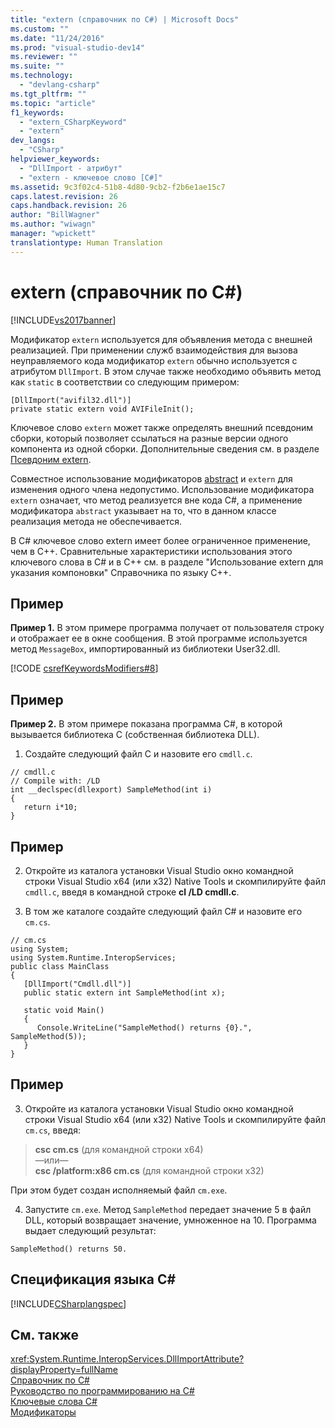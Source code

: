 ```yaml
---
title: "extern (справочник по C#) | Microsoft Docs"
ms.custom: ""
ms.date: "11/24/2016"
ms.prod: "visual-studio-dev14"
ms.reviewer: ""
ms.suite: ""
ms.technology: 
  - "devlang-csharp"
ms.tgt_pltfrm: ""
ms.topic: "article"
f1_keywords: 
  - "extern_CSharpKeyword"
  - "extern"
dev_langs: 
  - "CSharp"
helpviewer_keywords: 
  - "DllImport - атрибут"
  - "extern - ключевое слово [C#]"
ms.assetid: 9c3f02c4-51b8-4d80-9cb2-f2b6e1ae15c7
caps.latest.revision: 26
caps.handback.revision: 26
author: "BillWagner"
ms.author: "wiwagn"
manager: "wpickett"
translationtype: Human Translation
---
```

# extern (справочник по C#)
[!INCLUDE[vs2017banner](../../../csharp/includes/vs2017banner.md)]

Модификатор `extern` используется для объявления метода с внешней реализацией.  При применении служб взаимодействия для вызова неуправляемого кода модификатор `extern` обычно используется с атрибутом `DllImport`.  В этом случае также необходимо объявить метод как `static` в соответствии со следующим примером:  
  
```  
[DllImport("avifil32.dll")]  
private static extern void AVIFileInit();  
```  
  
 Ключевое слово `extern` может также определять внешний псевдоним сборки, который позволяет ссылаться на разные версии одного компонента из одной сборки.  Дополнительные сведения см. в разделе [Псевдоним extern](../../../csharp/language-reference/keywords/extern-alias.md).  
  
 Совместное использование модификаторов [abstract](../../../csharp/language-reference/keywords/abstract.md) и `extern` для изменения одного члена недопустимо.  Использование модификатора `extern` означает, что метод реализуется вне кода C\#, а применение модификатора `abstract` указывает на то, что в данном классе реализация метода не обеспечивается.  
  
 В C\# ключевое слово extern имеет более ограниченное применение, чем в C\+\+.  Сравнительные характеристики использования этого ключевого слова в C\# и в C\+\+ см. в разделе "Использование extern для указания компоновки" Справочника по языку C\+\+.  
  
## Пример  
 **Пример 1.** В этом примере программа получает от пользователя строку и отображает ее в окне сообщения.  В этой программе используется метод `MessageBox`, импортированный из библиотеки User32.dll.  
  
 [!CODE [csrefKeywordsModifiers#8](../CodeSnippet/VS_Snippets_VBCSharp/csrefKeywordsModifiers#8)]  
  
## Пример  
 **Пример 2.** В этом примере показана программа C\#, в которой вызывается библиотека C \(собственная библиотека DLL\).  
  
 1.  Создайте следующий файл C и назовите его `cmdll.c`.  
  
```  
// cmdll.c  
// Compile with: /LD  
int __declspec(dllexport) SampleMethod(int i)  
{  
   return i*10;  
}  
```  
  
## Пример  
 2.  Откройте из каталога установки Visual Studio окно командной строки Visual Studio x64 \(или x32\) Native Tools и скомпилируйте файл `cmdll.c`, введя в командной строке **cl \/LD cmdll.c**.  
  
 3.  В том же каталоге создайте следующий файл C\# и назовите его `cm.cs`.  
  
```  
// cm.cs  
using System;  
using System.Runtime.InteropServices;  
public class MainClass   
{  
   [DllImport("Cmdll.dll")]  
   public static extern int SampleMethod(int x);  
  
   static void Main()   
   {  
      Console.WriteLine("SampleMethod() returns {0}.", SampleMethod(5));  
   }  
}  
```  
  
## Пример  
 3.  Откройте из каталога установки Visual Studio окно командной строки Visual Studio x64 \(или x32\) Native Tools и скомпилируйте файл `cm.cs`, введя:  
  
> **csc cm.cs** \(для командной строки x64\)   
>  —или—  
> **csc \/platform:x86 cm.cs** \(для командной строки x32\)  
  
 При этом будет создан исполняемый файл `cm.exe`.  
  
 4.  Запустите `cm.exe`.  Метод `SampleMethod` передает значение 5 в файл DLL, который возвращает значение, умноженное на 10. Программа выдает следующий результат:  
  
```  
SampleMethod() returns 50.  
```  
  
## Спецификация языка C\#  
 [!INCLUDE[CSharplangspec](../../../csharp/language-reference/keywords/includes/csharplangspec_md.md)]  
  
## См. также  
 <xref:System.Runtime.InteropServices.DllImportAttribute?displayProperty=fullName>   
 [Справочник по C\#](../../../csharp/language-reference/index.md)   
 [Руководство по программированию на C\#](../../../csharp/programming-guide/index.md)   
 [Ключевые слова C\#](../../../csharp/language-reference/keywords/index.md)   
 [Модификаторы](../../../csharp/language-reference/keywords/modifiers.md)